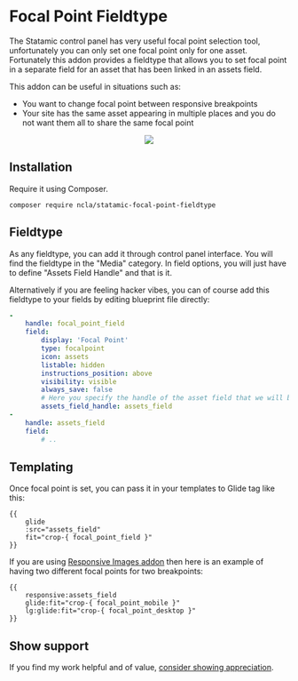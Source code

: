 # Focal Point Fieldtype

The Statamic control panel has very useful focal point selection tool, unfortunately you can only set one focal point only for one asset. Fortunately this addon provides a fieldtype that allows you to set focal point in a separate field for an asset that has been linked in an assets field.

This addon can be useful in situations such as:
- You want to change focal point between responsive breakpoints
- Your site has the same asset appearing in multiple places and you do not want them all to share the same focal point

<p align="center">
    <img src="https://user-images.githubusercontent.com/5507083/216421793-3250d185-de63-49a2-a97f-27f875601a02.gif"/>
</p>

## Installation

Require it using Composer.

```
composer require ncla/statamic-focal-point-fieldtype
```

## Fieldtype

As any fieldtype, you can add it through control panel interface. You will find the fieldtype in the "Media" category. In field options, you will just have to define "Assets Field Handle" and that is it.

Alternatively if you are feeling hacker vibes, you can of course add this fieldtype to your fields by editing blueprint file directly:
```yaml
-
    handle: focal_point_field
    field:
        display: 'Focal Point'
        type: focalpoint
        icon: assets
        listable: hidden
        instructions_position: above
        visibility: visible
        always_save: false
        # Here you specify the handle of the asset field that we will be getting image from for focal point setter
        assets_field_handle: assets_field
-
    handle: assets_field
    field:
        # ..
```

## Templating

Once focal point is set, you can pass it in your templates to Glide tag like this:

```antlers
{{
    glide
    :src="assets_field"
    fit="crop-{ focal_point_field }"
}}
```

If you are using [Responsive Images addon](https://github.com/spatie/statamic-responsive-images) then here is an example of having two different focal points for two breakpoints:

```antlers
{{
    responsive:assets_field
    glide:fit="crop-{ focal_point_mobile }"
    lg:glide:fit="crop-{ focal_point_desktop }"
}}
```

<!-- statamic:hide -->
## Show support

If you find my work helpful and of value, [consider showing appreciation](https://github.com/ncla/ncla/blob/main/SUPPORT.md).
<!-- /statamic:hide -->
